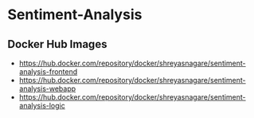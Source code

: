 # Sentiment-Analysis

## Docker Hub Images
- https://hub.docker.com/repository/docker/shreyasnagare/sentiment-analysis-frontend
- https://hub.docker.com/repository/docker/shreyasnagare/sentiment-analysis-webapp
- https://hub.docker.com/repository/docker/shreyasnagare/sentiment-analysis-logic

